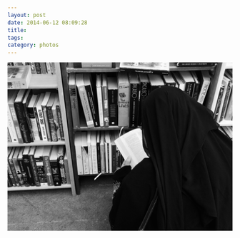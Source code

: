 ```yaml
---
layout: post
date: 2014-06-12 08:09:28
title: 
tags:
category: photos
---
```


![title](/assets/photoblog/bride-n.jpg)